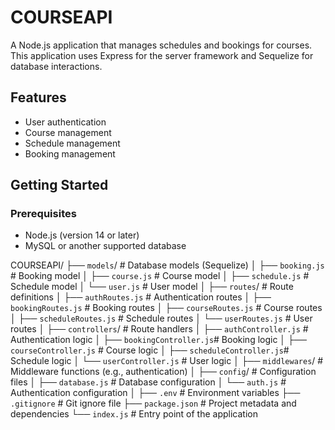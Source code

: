 # COURSEAPI

A Node.js application that manages schedules and bookings for courses. This application uses Express for the server framework and Sequelize for database interactions.

## Features

- User authentication
- Course management
- Schedule management
- Booking management

## Getting Started

### Prerequisites

- Node.js (version 14 or later)
- MySQL or another supported database

COURSEAPI/
├── `models`/ # Database models (Sequelize)
│ ├── `booking.js` # Booking model
│ ├── `course.js` # Course model
│ ├── `schedule.js` # Schedule model
│ └── `user.js` # User model
│
├── `routes`/ # Route definitions
│ ├── `authRoutes.js` # Authentication routes
│ ├── `bookingRoutes.js` # Booking routes
│ ├── `courseRoutes.js` # Course routes
│ ├── `scheduleRoutes.js` # Schedule routes
│ └── `userRoutes.js` # User routes
│
├── `controllers`/ # Route handlers
│ ├── `authController.js` # Authentication logic
│ ├── `bookingController.js`# Booking logic
│ ├── `courseController.js` # Course logic
│ ├── `scheduleController.js`# Schedule logic
│ └── `userController.js` # User logic
│
├── `middlewares`/ # Middleware functions (e.g., authentication)
│
├── `config`/ # Configuration files
│ ├── `database.js` # Database configuration
│ └── `auth.js` # Authentication configuration
│
├── `.env` # Environment variables
├── `.gitignore` # Git ignore file
├── `package.json` # Project metadata and dependencies
└── `index.js` # Entry point of the application
